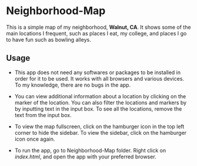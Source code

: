 # Neighborhood-Map
This is a simple map of my neighborhood, **Walnut, CA**. It shows some of the main locations I frequent, 
such as places I eat, my college, and places I go to have fun such as bowling alleys.

## Usage
* This app does not need any softwares or packages to be installed in order for it to be used. 
It works with all browsers and various devices. To my knowledge, there are no bugs in the app.

* You can view additional information about a location by clicking on the marker of the location. 
You can also filter the locations and markers by by inputting text in the input box. To see all
the locations, remove the text from the input box.

* To view the map fullscreen, click on the hamburger icon in the top left corner to hide the sidebar. 
To view the sidebar, click on the hamburger icon once again.

* To run the app, go to Neighborhood-Map folder. 
Right click on *index.html*, and open the app with your preferred browser.